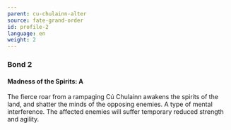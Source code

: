 ```yaml
---
parent: cu-chulainn-alter
source: fate-grand-order
id: profile-2
language: en
weight: 2
---
```


### Bond 2

#### Madness of the Spirits: A

The fierce roar from a rampaging Cú Chulainn awakens the spirits of the land, and shatter the minds of the opposing enemies. A type of mental interference.
The affected enemies will suffer temporary reduced strength and agility.

